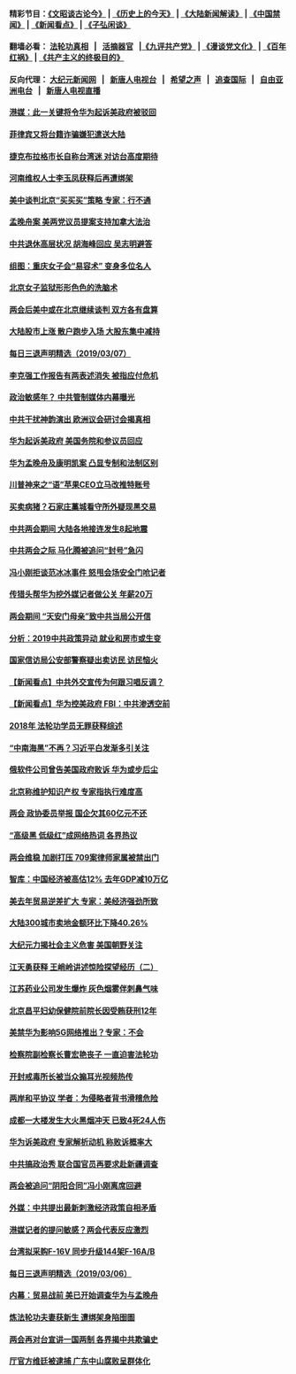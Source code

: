 #### 精彩节目：[《文昭谈古论今》](http://155.138.205.71/wenzhao) | [《历史上的今天》](http://155.138.205.71/today-in-history) | [《大陆新闻解读》](http://155.138.205.71/ntdtv-comedy) | [《中国禁闻》](http://155.138.205.71/ntdtv-news) | [《新闻看点》](http://155.138.205.71/news-insight) | [《子弘闲谈》](http://155.138.205.71/zihongxiantan/) 

 #### 翻墙必看： [法轮功真相](http://155.138.205.71:10000/videos/truth.html) &nbsp;&nbsp;|&nbsp;&nbsp; [活摘器官](http://155.138.205.71:10000/videos/res/Organs/) &nbsp;&nbsp;|[《九评共产党》](http://155.138.205.71:10000/videos/jiuping) | [《漫谈党文化》](http://155.138.205.71:10000/videos/mtdwh) | [《百年红祸》](http://155.138.205.71:10000/videos/bnhh) | [《共产主义的终极目的》](http://155.138.205.71:10000/videos/res/zjmd) 

 #### 反向代理： [大纪元新闻网](http://155.138.205.71:10080/) &nbsp;&nbsp;|&nbsp;&nbsp; [新唐人电视台](http://155.138.205.71:8000/) &nbsp;&nbsp;|&nbsp;&nbsp; [希望之声](http://155.138.205.71:8200/) &nbsp;&nbsp;|&nbsp;&nbsp; [追查国际](http://155.138.205.71:10010/) &nbsp;&nbsp;|&nbsp;&nbsp; [自由亚洲电台](http://155.138.205.71:9800/) &nbsp;&nbsp;|&nbsp;&nbsp; [新唐人电视直播](http://155.138.205.71/) 


#### [港媒：此一关键将令华为起诉美政府被驳回](../pages/nsc413/n11098077.md?t=03081016) 

#### [菲律宾又将台籍诈骗嫌犯遣送大陆](../pages/nsc413/n11098905.md?t=03081016) 

#### [捷克布拉格市长自称台湾迷 对访台高度期待](../pages/nsc413/n11098675.md?t=03081016) 

#### [河南维权人士李玉凤获释后再遭绑架](../pages/nsc413/n11098461.md?t=03081016) 

#### [美中谈判北京“买买买”策略 专家：行不通](../pages/nsc413/n11098010.md?t=03081016) 

#### [孟晚舟案 美两党议员提案支持加拿大法治](../pages/nsc413/n11097898.md?t=03081016) 

#### [中共退休高层状况 胡海峰回应 吴志明避答](../pages/nsc413/n11098011.md?t=03081016) 

#### [组图：重庆女子会“易容术” 变身多位名人](../pages/nsc413/n11098057.md?t=03081016) 

#### [北京女子监狱形形色色的洗脑术](../pages/nsc413/n11097813.md?t=03081016) 

#### [两会后美中或在北京继续谈判 双方各有盘算](../pages/nsc413/n11097321.md?t=03081016) 

#### [大陆股市上涨 散户跑步入场 大股东集中减持](../pages/nsc413/n11097527.md?t=03081016) 

#### [每日三退声明精选（2019/03/07）](../pages/nsc413/n11098071.md?t=03081016) 

#### [李克强工作报告有两表述消失 被指应付危机](../pages/nsc413/n11095838.md?t=03081016) 

#### [政治敏感年？ 中共管制媒体内幕曝光](../pages/nsc413/n11097833.md?t=03081016) 

#### [中共干扰神韵演出 欧洲议会研讨会揭真相](../pages/nsc413/n11097694.md?t=03081016) 

#### [华为起诉美政府 美国务院和参议员回应](../pages/nsc413/n11097131.md?t=03081016) 

#### [华为孟晚舟及康明凯案 凸显专制和法制区别](../pages/nsc413/n11096919.md?t=03081016) 

#### [川普神来之“语”苹果CEO立马改推特账号](../pages/nsc413/n11097470.md?t=03081016) 

#### [买卖病猪？石家庄藁城看守所外疑现黑交易](../pages/nsc413/n11097311.md?t=03081016) 

#### [中共两会期间 大陆各地接连发生8起地震](../pages/nsc413/n11097382.md?t=03081016) 

#### [中共两会之际 马化腾被追问“封号”急闪](../pages/nsc413/n11097314.md?t=03081016) 

#### [冯小刚拒谈范冰冰事件 怒甩会场安全门呛记者](../pages/nsc413/n11096985.md?t=03081016) 

#### [传猎头帮华为挖外媒记者做公关 年薪20万](../pages/nsc413/n11097280.md?t=03081016) 

#### [两会期间 “天安门母亲”致中共当局公开信](../pages/nsc413/n11097260.md?t=03081016) 

#### [分析：2019中共政策异动 就业和房市或生变](../pages/nsc413/n11094526.md?t=03081016) 

#### [国家信访局公安部警察疑出卖访民 访民恼火](../pages/nsc413/n11097205.md?t=03081016) 

#### [【新闻看点】中共外交宣传为何跟习唱反调？](../pages/nsc413/n11097080.md?t=03081016) 

#### [【新闻看点】华为控美政府 FBI：中共渗透空前](../pages/nsc413/n11096795.md?t=03081016) 

#### [2018年 法轮功学员无罪获释综述](../pages/nsc413/n11096256.md?t=03081016) 

#### [“中南海黑”不再？习近平白发渐多引关注](../pages/nsc413/n11097089.md?t=03081016) 

#### [俄软件公司曾告美国政府败诉 华为或步后尘](../pages/nsc413/n11097002.md?t=03081016) 

#### [北京称维护知识产权  专家指执行难度高](../pages/nsc413/n11097040.md?t=03081016) 

#### [两会 政协委员举报 国企欠其60亿元不还](../pages/nsc413/n11096871.md?t=03081016) 

#### [“高级黑 低级红”成网络热词 各界热议](../pages/nsc413/n11096945.md?t=03081016) 

#### [两会维稳 加剧打压 709案律师家属被禁出门](../pages/nsc413/n11096179.md?t=03081016) 

#### [智库：中国经济被高估12% 去年GDP减10万亿](../pages/nsc413/n11096793.md?t=03081016) 

#### [美去年贸易逆差扩大 专家：美经济强劲所致](../pages/nsc413/n11096911.md?t=03081016) 


#### [大陆300城市卖地金额环比下降40.26%](../pages/nsc413/n11094988.md?t=03081016) 

#### [大纪元力揭社会主义危害 美国朝野关注](../pages/nsc413/n11093877.md?t=03081016) 

#### [江天勇获释 王峭岭讲述惊险探望经历（二）](../pages/nsc413/n11096348.md?t=03081016) 

#### [江苏药业公司发生爆炸 灰色烟雾伴刺鼻气味](../pages/nsc413/n11095285.md?t=03081016) 

#### [北京昌平妇幼保健院前院长因受贿获刑12年](../pages/nsc413/n11096170.md?t=03081016) 

#### [美禁华为影响5G网络推出？专家：不会](../pages/nsc413/n11094421.md?t=03081016) 

#### [检察院副检察长曹宏艳丧子 一直迫害法轮功](../pages/nsc413/n11091296.md?t=03081016) 

#### [开封戒毒所长被当众搧耳光视频热传](../pages/nsc413/n11095314.md?t=03081016) 

#### [两岸和平协议 学者：为侵略者背书滑稽危险](../pages/nsc413/n11095464.md?t=03081016) 

#### [成都一大楼发生大火黑烟冲天 已致4死24人伤](../pages/nsc413/n11095355.md?t=03081016) 

#### [华为诉美政府 专家解析动机 称败诉概率大](../pages/nsc413/n11094940.md?t=03081016) 

#### [中共搞政治秀 联合国官员再要求赴新疆调查](../pages/nsc413/n11094425.md?t=03081016) 

#### [两会被追问“阴阳合同”冯小刚离席回避](../pages/nsc413/n11095014.md?t=03081016) 

#### [外媒：中共提出最新刺激经济政策自相矛盾](../pages/nsc413/n11094500.md?t=03081016) 

#### [港媒记者的提问敏感？两会代表反应激烈](../pages/nsc413/n11094664.md?t=03081016) 

#### [台湾拟采购F-16V 同步升级144架F-16A/B](../pages/nsc413/n11094606.md?t=03081016) 

#### [每日三退声明精选（2019/03/06）](../pages/nsc413/n11094672.md?t=03081016) 

#### [内幕：贸易战前 美已开始调查华为与孟晚舟](../pages/nsc413/n11094499.md?t=03081016) 

#### [炼法轮功夫妻获新生 遭绑架身陷囹圄](../pages/nsc413/n11093949.md?t=03081016) 

#### [两会再对台宣讲一国两制 各界揭中共欺骗史](../pages/nsc413/n11094318.md?t=03081016) 

#### [厅官方维廷被逮捕 广东中山腐败呈群体化](../pages/nsc413/n11094185.md?t=03081016) 

